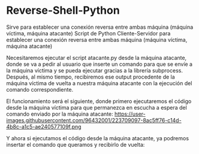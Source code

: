 # Reverse-Shell-Python
Sirve para establecer una conexión reversa entre ambas máquina (máquina víctima, máquina atacante)
Script de Python Cliente-Servidor para establecer una conexión reversa entre ambas máquina (máquina víctima, máquina atacante)

Necesitaremos ejecutar el script atacante.py desde la máquina atacante, donde se va a pedir al usuario que inserte un comando para que se envíe a la máquina víctima y se pueda ejecutar gracias a la librería subprocess. Después, al mismo tiempo, recibiremos ese output procedente de la máquina víctima de vuelta a nuestra máquina atacante con la ejecución del comando correspondiente.

El funcionamiento será el siguiente, donde primero ejecutaremos el código desde la máquina víctima para que permanezca en escucha a espera del comando enviado por la máquina atacante:
https://user-images.githubusercontent.com/96432001/223709097-8ac5ff76-c14d-4b8c-a1c5-ae240577109f.png

Y ahora si ejecutamos el código desde la máquina atacante, ya podremos insertar el comando que queramos y recibirlo de vuelta:

